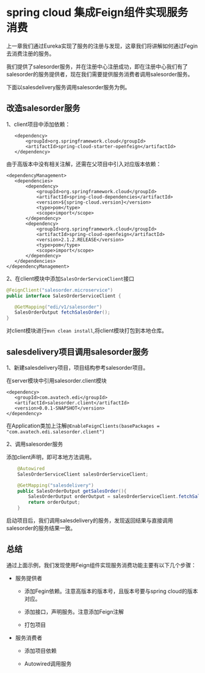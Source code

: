 # spring cloud 集成Feign组件实现服务消费

 上一章我们通过Eureka实现了服务的注册与发现，这章我们将讲解如何通过Fegin去消费注册的服务。

我们提供了salesorder服务，并在注册中心注册成功，即在注册中心我们有了salesorder的服务提供者，现在我们需要提供服务消费者调用salesorder服务。

下面以salesdelivery服务调用salesorder服务为例。

 ## 改造salesorder服务
 1、client项目中添加依赖：

 ```maven
    <dependency>
        <groupId>org.springframework.cloud</groupId>
        <artifactId>spring-cloud-starter-openfeign</artifactId>
    </dependency>
 ```
 由于高版本中没有相关注解，还需在父项目中引入对应版本依赖：

 ```maven
 <dependencyManagement>
    <dependencies>
        <dependency>
            <groupId>org.springframework.cloud</groupId>
            <artifactId>spring-cloud-dependencies</artifactId>
            <version>${spring-cloud.version}</version>
            <type>pom</type>
            <scope>import</scope>
        </dependency>
        <dependency>
            <groupId>org.springframework.cloud</groupId>
            <artifactId>spring-cloud-openfeign</artifactId>
            <version>2.1.2.RELEASE</version>
            <type>pom</type>
            <scope>import</scope>
        </dependency>
    </dependencies>
</dependencyManagement>
 ```

 2、在client模块中添加`SalesOrderServiceClient`接口

 ```java
 @FeignClient("salesorder.microservice")
 public interface SalesOrderServiceClient {

    @GetMapping("edi/v1/salesorder")
    SalesOrderOutput fetchSalesOrder();
 }
 ```

 对client模块进行`mvn clean install`,将client模块打包到本地仓库。

 ## salesdelivery项目调用salesorder服务
 1、新建salesdelivery项目，项目结构参考salesorder项目。

 在server模块中引用salesorder.client模块

 ```maven
 <dependency>
    <groupId>com.avatech.edi</groupId>
    <artifactId>salesorder.client</artifactId>
    <version>0.0.1-SNAPSHOT</version>
 </dependency>
 ```
 在Application类加上注解`@EnableFeignClients(basePackages = "com.avatech.edi.salesorder.client")`

2、调用salesorder服务

添加client声明，即可本地方法调用。
```java
    @Autowired
    SalesOrderServiceClient salesOrderServiceClient;

    @GetMapping("salesdelivery")
    public SalesOrderOutput getSalesOrder(){
        SalesOrderOutput orderOutput = salesOrderServiceClient.fetchSalesOrder();
        return orderOutput;
    }
```

启动项目后，我们调用salesdelivery的服务，发现返回结果与直接调用salesorder的服务结果一致。

## 总结
通过上面示例，我们发现使用Feign组件实现服务消费功能主要有以下几个步骤：

+ 服务提供者
    + 添加Fegin依赖。注意高版本的版本号，且版本号要与spring cloud的版本对应。

    + 添加接口，声明服务。注意添加Feign注解

    + 打包项目

+ 服务消费者
    + 添加项目依赖

    + Autowired调用服务





